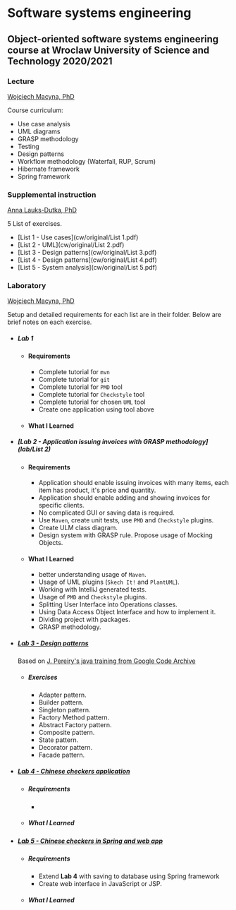 # Software systems engineering
## Object-oriented software systems engineering course at Wroclaw University of Science and Technology 2020/2021

### Lecture
[Wojciech Macyna, PhD](https://cs.pwr.edu.pl/macyna/)

Course curriculum:
* Use case analysis
* UML diagrams
* GRASP methodology
* Testing
* Design patterns
* Workflow methodology (Waterfall, RUP, Scrum)
* Hibernate framework
* Spring framework

### Supplemental instruction
[Anna Lauks-Dutka, PhD](https://cs.pwr.edu.pl/lauks/)

5 List of exercises.

* [List 1 - Use cases](cw/original/List 1.pdf)
* [List 2 - UML](cw/original/List 2.pdf)
* [List 3 - Design patterns](cw/original/List 3.pdf)
* [List 4 - Design patterns](cw/original/List 4.pdf)
* [List 5 - System analysis](cw/original/List 5.pdf)

### Laboratory
[Wojciech Macyna, PhD](https://cs.pwr.edu.pl/macyna/)

Setup and detailed requirements for each list are in their folder. Below are brief notes on each exercise.

* ##### Lab 1
    * #### Requirements
        * Complete tutorial for `mvn`
        * Complete tutorial for `git`
        * Complete tutorial for `PMD` tool
        * Complete tutorial for `Checkstyle` tool
        * Complete tutorial for chosen `UML` tool
        * Create one application using tool above
    * #### What I Learned

* ##### [Lab 2 - Application issuing invoices with GRASP methodology](lab/List 2)
    * #### Requirements
        * Application should enable issuing invoices with many items, each item has product, it's price and quantity.
        * Application should enable adding and showing invoices for specific clients.
        * No complicated GUI or saving data is required.
        * Use `Maven`, create unit tests, use `PMD` and `Checkstyle` plugins.
        * Create ULM class diagram.
        * Design system with GRASP rule. Propose usage of Mocking Objects.

    * #### What I Learned
        * better understanding usage of `Maven`.
        * Usage of UML plugins (`Skech It!` and `PlantUML`).
        * Working with IntelliJ generated tests.
        * Usage of `PMD` and `Checkstyle` plugins.
        * Splitting User Interface into Operations classes. 
        * Using Data Access Object Interface and how to implement it.
        * Dividing project with packages.
        * GRASP methodology.

* ##### [Lab 3 - Design patterns](https://code.google.com/archive/p/javatrainings/source/default/source?page=5)
    
    Based on [J. Pereiry's java training from Google Code Archive](https://code.google.com/archive/p/javatrainings/source/default/source?page=5)
    * ##### Exercises
        * Adapter pattern.
        * Builder pattern.
        * Singleton pattern.
        * Factory Method pattern.
        * Abstract Factory pattern.
        * Composite pattern.
        * State pattern.
        * Decorator pattern.
        * Facade pattern.

* ##### [Lab 4 -  Chinese checkers application](https://github.com/TobiaszWojnar/Chinese-checkers/tree/v1.1)
    * ##### Requirements
        * 
    * ##### What I Learned

* ##### [Lab 5 -  Chinese checkers in Spring and web app](https://github.com/TobiaszWojnar/Chinese-checkers)
    * ##### Requirements
        * Extend **Lab 4** with saving to database using Spring framework
        * Create web interface in JavaScript or JSP.
    * ##### What I Learned